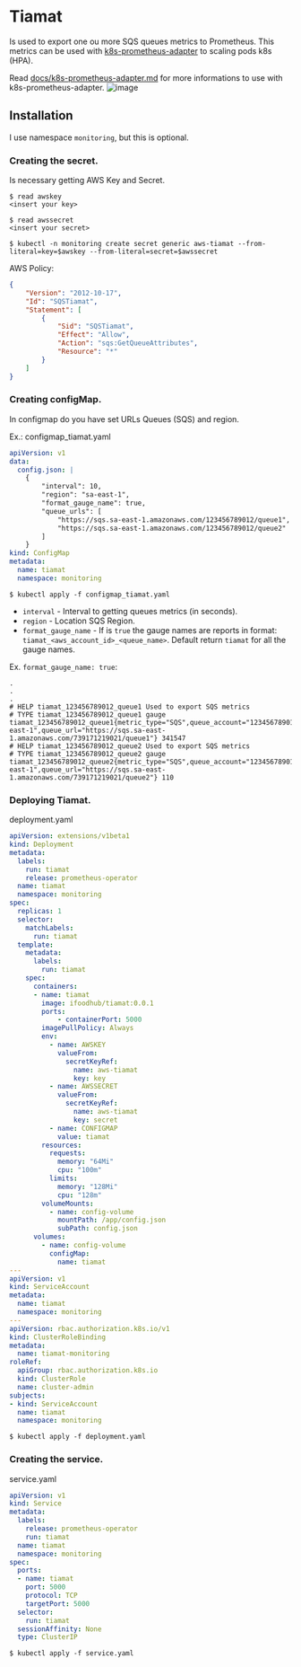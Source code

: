 # Tiamat
Is used to export one ou more SQS queues metrics to Prometheus. This metrics can be used with [k8s-prometheus-adapter](https://github.com/DirectXMan12/k8s-prometheus-adapter "prometheus-adapter") to scaling pods k8s (HPA). 

Read [docs/k8s-prometheus-adapter.md](docs/k8s-prometheus-adapter.md "docs/k8s-prometheus-adapter.md") for more informations to use with k8s-prometheus-adapter.
![image](https://user-images.githubusercontent.com/10134807/63375165-a04aa000-c361-11e9-854a-be3729fbc0ea.png)


Installation
-------------
I use namespace `monitoring`, but this is optional.

### Creating the secret. 
Is necessary getting AWS Key and Secret.

```shell
$ read awskey
<insert your key>
```

```shell
$ read awssecret
<insert your secret>
```

```shell
$ kubectl -n monitoring create secret generic aws-tiamat --from-literal=key=$awskey --from-literal=secret=$awssecret
```

AWS Policy:
```json
{
    "Version": "2012-10-17",
    "Id": "SQSTiamat",
    "Statement": [
        {
            "Sid": "SQSTiamat",
            "Effect": "Allow",
            "Action": "sqs:GetQueueAttributes",
            "Resource": "*"
        }
    ]
}
```

### Creating configMap.
In configmap do you have set URLs Queues (SQS) and region.

Ex.: configmap_tiamat.yaml
```yaml
apiVersion: v1
data:
  config.json: |
    {
        "interval": 10,
        "region": "sa-east-1",
        "format_gauge_name": true,
        "queue_urls": [
            "https://sqs.sa-east-1.amazonaws.com/123456789012/queue1",
            "https://sqs.sa-east-1.amazonaws.com/123456789012/queue2"
        ]
    }
kind: ConfigMap
metadata:
  name: tiamat
  namespace: monitoring
```

```shell
$ kubectl apply -f configmap_tiamat.yaml
```

- `interval` - Interval to getting queues metrics (in seconds).
- `region` - Location SQS Region.
- `format_gauge_name` - If is `true` the gauge names are reports in format: `tiamat_<aws_account_id>_<queue_name>`.  Default return `tiamat` for all the gauge names.

Ex. `format_gauge_name: true`:
```
.
.
.
# HELP tiamat_123456789012_queue1 Used to export SQS metrics
# TYPE tiamat_123456789012_queue1 gauge
tiamat_123456789012_queue1{metric_type="SQS",queue_account="123456789012",queue_name="queue1",queue_region="sa-east-1",queue_url="https://sqs.sa-east-1.amazonaws.com/739171219021/queue1"} 341547
# HELP tiamat_123456789012_queue2 Used to export SQS metrics
# TYPE tiamat_123456789012_queue2 gauge
tiamat_123456789012_queue2{metric_type="SQS",queue_account="123456789012",queue_name="queue2",queue_region="sa-east-1",queue_url="https://sqs.sa-east-1.amazonaws.com/739171219021/queue2"} 110
```

### Deploying Tiamat.
deployment.yaml
```yaml
apiVersion: extensions/v1beta1
kind: Deployment
metadata:
  labels:
    run: tiamat 
    release: prometheus-operator
  name: tiamat
  namespace: monitoring
spec:
  replicas: 1
  selector:
    matchLabels:
      run: tiamat
  template:
    metadata:
      labels:
        run: tiamat
    spec:
      containers:
      - name: tiamat
        image: ifoodhub/tiamat:0.0.1
        ports:
            - containerPort: 5000
        imagePullPolicy: Always
        env:
          - name: AWSKEY
            valueFrom:
              secretKeyRef:
                name: aws-tiamat
                key: key
          - name: AWSSECRET
            valueFrom:
              secretKeyRef:
                name: aws-tiamat
                key: secret
          - name: CONFIGMAP 
            value: tiamat
        resources:
          requests:
            memory: "64Mi"
            cpu: "100m"
          limits:
            memory: "128Mi"
            cpu: "128m"
        volumeMounts:
          - name: config-volume
            mountPath: /app/config.json
            subPath: config.json
      volumes:
        - name: config-volume
          configMap:
            name: tiamat
---
apiVersion: v1
kind: ServiceAccount
metadata:
  name: tiamat
  namespace: monitoring
---
apiVersion: rbac.authorization.k8s.io/v1
kind: ClusterRoleBinding
metadata:
  name: tiamat-monitoring
roleRef:
  apiGroup: rbac.authorization.k8s.io
  kind: ClusterRole
  name: cluster-admin
subjects:
- kind: ServiceAccount
  name: tiamat
  namespace: monitoring
```

```shell
$ kubectl apply -f deployment.yaml
```

### Creating the service.
service.yaml
```yaml
apiVersion: v1
kind: Service
metadata:
  labels:
    release: prometheus-operator
    run: tiamat
  name: tiamat
  namespace: monitoring
spec:
  ports:
  - name: tiamat
    port: 5000
    protocol: TCP
    targetPort: 5000
  selector:
    run: tiamat
  sessionAffinity: None
  type: ClusterIP
```

```shell
$ kubectl apply -f service.yaml
```